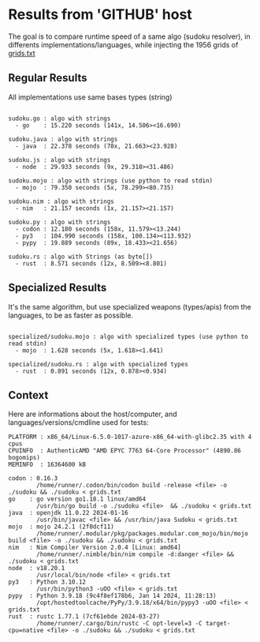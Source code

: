 # Results from 'GITHUB' host

The goal is to compare runtime speed of a same algo (sudoku resolver), in differents implementations/languages, while injecting the 1956 grids of [grids.txt](grids.txt)

## Regular Results

All implementations use same bases types (string)

```

sudoku.go : algo with strings
  - go    : 15.220 seconds (141x, 14.506><16.690)

sudoku.java : algo with strings
  - java  : 22.378 seconds (78x, 21.663><23.928)

sudoku.js : algo with strings
  - node  : 29.933 seconds (9x, 29.318><31.486)

sudoku.mojo : algo with strings (use python to read stdin)
  - mojo  : 79.350 seconds (5x, 78.299><80.735)

sudoku.nim : algo with strings
  - nim   : 21.157 seconds (1x, 21.157><21.157)

sudoku.py : algo with strings
  - codon : 12.180 seconds (158x, 11.579><13.244)
  - py3   : 104.990 seconds (158x, 100.134><113.932)
  - pypy  : 19.889 seconds (89x, 18.433><21.656)

sudoku.rs : algo with Strings (as byte[])
  - rust  : 8.571 seconds (12x, 8.509><8.801)

```

## Specialized Results

It's the same algorithm, but use specialized weapons (types/apis) from the languages, to be as faster as possible.

```

specialized/sudoku.mojo : algo with specialized types (use python to read stdin)
  - mojo  : 1.628 seconds (5x, 1.618><1.641)

specialized/sudoku.rs : algo with specialized types
  - rust  : 0.891 seconds (12x, 0.878><0.934)

```
## Context

Here are informations about the host/computer, and languages/versions/cmdline used for tests:
```
PLATFORM : x86_64/Linux-6.5.0-1017-azure-x86_64-with-glibc2.35 with 4 cpus
CPUINFO  : AuthenticAMD "AMD EPYC 7763 64-Core Processor" (4890.86 bogomips)
MEMINFO  : 16364600 kB

codon : 0.16.3
        /home/runner/.codon/bin/codon build -release <file> -o ./sudoku && ./sudoku < grids.txt
go    : go version go1.18.1 linux/amd64
        /usr/bin/go build -o ./sudoku <file>  && ./sudoku < grids.txt
java  : openjdk 11.0.22 2024-01-16
        /usr/bin/javac <file> && /usr/bin/java Sudoku < grids.txt
mojo  : mojo 24.2.1 (2f0dcf11)
        /home/runner/.modular/pkg/packages.modular.com_mojo/bin/mojo build <file> -o ./sudoku && ./sudoku < grids.txt
nim   : Nim Compiler Version 2.0.4 [Linux: amd64]
        /home/runner/.nimble/bin/nim compile -d:danger <file> && ./sudoku < grids.txt
node  : v18.20.1
        /usr/local/bin/node <file> < grids.txt
py3   : Python 3.10.12
        /usr/bin/python3 -uOO <file> < grids.txt
pypy  : Python 3.9.18 (9c4f8ef178b6, Jan 14 2024, 11:28:13)
        /opt/hostedtoolcache/PyPy/3.9.18/x64/bin/pypy3 -uOO <file> < grids.txt
rust  : rustc 1.77.1 (7cf61ebde 2024-03-27)
        /home/runner/.cargo/bin/rustc -C opt-level=3 -C target-cpu=native <file> -o ./sudoku && ./sudoku < grids.txt

```


